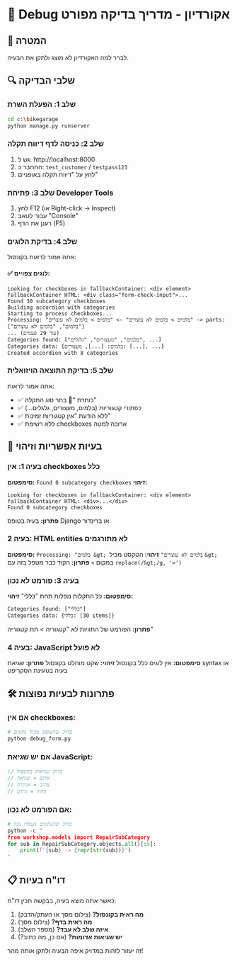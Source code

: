 # 🐛 Debug אקורדיון - מדריך בדיקה מפורט

## 🎯 המטרה
לברר למה האקורדיון לא מוצג ולתקן את הבעיה.

## 🔍 שלבי הבדיקה

### שלב 1: הפעלת השרת
```bash
cd c:\bikegarage
python manage.py runserver
```

### שלב 2: כניסה לדף דיווח תקלה
1. גש ל: http://localhost:8000
2. התחבר כ: `test_customer` / `testpass123`
3. לחץ על "דיווח תקלה באופניים"

### שלב 3: פתיחת Developer Tools
1. לחץ F12 (או Right-click -> Inspect)
2. עבור לטאב "Console"
3. רענן את הדף (F5)

### שלב 4: בדיקת הלוגים
אתה אמור לראות בקונסול:

#### ✅ לוגים צפויים:
```
Looking for checkboxes in fallbackContainer: <div element>
fallbackContainer HTML: <div class="form-check-input">...
Found 30 subcategory checkboxes
Building accordion with categories
Starting to process checkboxes...
Processing: "בלמים > בלמים לא עוצרים" -> "בלמים > בלמים לא עוצרים" -> parts: ["בלמים", "בלמים לא עוצרים"]
... (עוד 29 פעמים)
Categories found: ["בלמים", "מעצורים", "גלגלים", ...]
Categories data: {בלמים: [...], מעצורים: [...], ...}
Created accordion with 8 categories
```

### שלב 5: בדיקת התוצאה הויזואלית
אתה אמור לראות:
- ✅ כותרת "🔧 בחר סוג התקלה"
- ✅ כפתורי קטגוריות (בלמים, מעצורים, גלגלים...)
- ✅ ללא הודעת "אין קטגוריות זמינות"
- ✅ ללא רשימת checkboxes ארוכה למטה

## 🚨 בעיות אפשריות וזיהוי

### בעיה 1: אין checkboxes כלל
**סימפטום:** `Found 0 subcategory checkboxes`
**זיהוי:** 
```
Looking for checkboxes in fallbackContainer: <div element>
fallbackContainer HTML: <div>...</div>
Found 0 subcategory checkboxes
```
**פתרון:** בעיה בטופס Django או ברינדור

### בעיה 2: HTML entities לא מתורגמים
**סימפטום:** `Processing: "בלמים &gt; בלמים לא עוצרים"`
**זיהוי:** הטקסט מכיל `&gt;` במקום `>`
**פתרון:** הקוד כבר מטפל בזה עם `replace(/&gt;/g, '>')`

### בעיה 3: פורמט לא נכון
**סימפטום:** כל התקלות נופלות תחת "כללי"
**זיהוי:** 
```
Categories found: ["כללי"]
Categories data: {כללי: [30 items]}
```
**פתרון:** הפורמט של התוויות לא "קטגוריה > תת קטגוריה"

### בעיה 4: JavaScript לא פועל
**סימפטום:** אין לוגים כלל בקונסול
**זיהוי:** שקט מוחלט בקונסול
**פתרון:** שגיאת syntax או בעיה בטעינת הסקריפט

## 🛠️ פתרונות לבעיות נפוצות

### אם אין checkboxes:
```python
# בדוק שהטופס מכיל נתונים
python debug_form.py
```

### אם יש שגיאת JavaScript:
```javascript
// בדוק שגיאות בקונסול
// אדום = שגיאה
// צהוב = אזהרה  
// כחול = מידע
```

### אם הפורמט לא נכון:
```python
# בדוק שהנתונים נשמרו נכון
python -c "
from workshop.models import RepairSubCategory
for sub in RepairSubCategory.objects.all()[:5]:
    print(f'{sub} -> {repr(str(sub))}')
"
```

## 📋 דו"ח בעיות
כאשר אתה מוצא בעיה, בבקשה תכין דו"ח:

1. **מה ראית בקונסול?** (צילום מסך או העתק/הדבק)
2. **מה ראית בדף?** (צילום מסך)
3. **איזה שלב לא עבד?** (מספר השלב)
4. **יש שגיאות אדומות?** (אם כן, מה כתוב?)

זה יעזור לזהות במדויק איפה הבעיה ולתקן אותה מהר!
